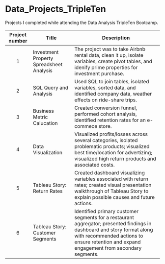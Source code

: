 # Data_Projects_TripleTen
Projects I completed while attending the Data Analysis TripleTen Bootcamp.


| Project number | Title | Description |
| :-----------: | ----------- |----------- |
| 1 | Investment Property Spreadsheet Analysis | The project was to take Airbnb rental data, clean it up, isolate variables, create pivot tables, and idenify prime properties for investment purchase. |
| 2 | SQL Query and Analysis | Used SQL to join tables, isolated variables, sorted data, and identified company data, weather effects on ride-share trips. |
| 3 | Business Metric Calucation | Created conversion funnel, performed cohort analysis, identified retention rates for an e-commece store. |
| 4 | Data Visualization | Visualized profits/losses across several categories, isolated problematic products; visualized best time/location for advertizing; visualized high return products and associated costs. |
| 5 | Tableau Story: Return Rates | Created dashboard visualizing variables associated with return rates; created visual presentation walkthrough of Tableau Story to explain possible causes and future actions. |
| 6 | Tableau Story: Customer Segments | Identified primary customer segments for a restaurant aggregator; presented findings in dashboard and story format along with recommended actions to ensure retention and expand engagement from secondary segments. |
